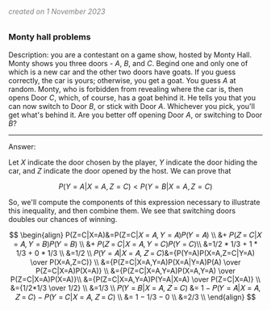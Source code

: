 <h6><font color=grey>created on 1 November 2023</font></h6>

<h3>Monty hall problems</h3>

Description: you are a contestant on a game show, hosted by Monty Hall. Monty shows you three doors - $A$, $B$, and $C$. Begind one and only one of which is a new car and the other two doors have goats. If you guess correctly, the car is yours; otherwise, you get a goat. You guess $A$ at random. Monty, who is forbidden from revealing where the car is, then opens Door $C$, which, of course, has a goat behind it. He tells you that you can now switch to Door $B$, or stick with Door $A$. Whichever you pick, you'll get what's behind it. Are you better off opening Door $A$, or switching to Door $B$?
<hr>

Answer:

Let $X$ indicate the door chosen by the player, $Y$ indicate the door hiding the car, and $Z$ indicate the door opened by the host. We can prove that 

$$
P(Y=A|X=A,Z=C) < P(Y=B|X=A,Z=C)
$$

So, we'll compute the components of this expression necessary to illustrate this inequality, and then combine them. We see that switching doors doubles our chances of winning.

$$
\begin{align}
P(Z=C|X=A)&=P(Z=C|𝑋 = 𝐴, 𝑌 = 𝐴)𝑃(𝑌 = 𝐴) \\
          &+ 𝑃(𝑍 = 𝐶|𝑋 = 𝐴, 𝑌 = 𝐵)𝑃(𝑌 = 𝐵) \\
          &+ 𝑃(𝑍 = 𝐶|𝑋 = 𝐴, 𝑌 = 𝐶)𝑃(𝑌 = 𝐶)\\
          &=1/2 * 1/3 + 1 * 1/3 + 0 * 1/3 \\
          &=1/2  \\
𝑃(𝑌 = 𝐴|𝑋 = 𝐴, 𝑍 = 𝐶)&={P(Y=A)P(X=A,Z=C|Y=A) \over P(X=A,Z=C)}   \\
                      &={P(Z=C|X=A,Y=A)P(X=A|Y=A)P(A) \over P(Z=C|X=A)P(X=A)}  \\
                      &={P(Z=C|X=A,Y=A)P(X=A,Y=A) \over P(Z=C|X=A)P(X=A)}\\
                      &={P(Z=C|X=A,Y=A)P(Y=A|X=A) \over P(Z=C|X=A)} \\
                      &={1/2*1/3 \over 1/2} \\
                      &=1/3  \\ 
𝑃(𝑌 = 𝐵|𝑋 = 𝐴, 𝑍 = 𝐶) &= 1 − 𝑃(𝑌 = 𝐴|𝑋 = 𝐴, 𝑍 = 𝐶) − 𝑃(𝑌 = 𝐶|𝑋 = 𝐴, 𝑍 = 𝐶) \\
                       &= 1 − 1/3 − 0 \\
                       &=2/3 \\
\end{align}
$$
